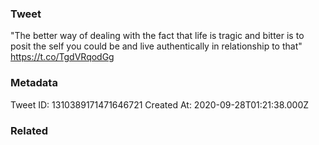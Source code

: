 ### Tweet
"The better way of dealing with the fact that life is tragic and bitter is to posit the self you could be and live authentically in relationship to that" https://t.co/TgdVRqodGg

### Metadata
Tweet ID: 1310389171471646721
Created At: 2020-09-28T01:21:38.000Z

### Related

